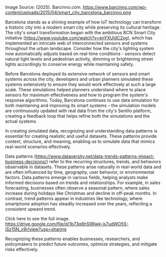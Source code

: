 Image Source: (2025). Barcinno.com. https://www.barcinno.com/wp-content/uploads/2015/04/smart_city_barcelona_barcinno.png


Barcelona stands as a shining example of how IoT technology can transform a historic city into a modern smart city while preserving its cultural heritage. The city's smart transformation began with the ambitious BCN Smart City initiative (https://www.youtube.com/watch?v=enYXUldC2xg), which has implemented an intricate web of interconnected sensors and systems throughout the urban landscape. Consider how the city's lighting system now automatically adjusts based on real-time conditions - sensors detect natural light levels and pedestrian activity, dimming or brightening street lights accordingly to conserve energy while maintaining safety.


Before Barcelona deployed its extensive network of sensors and smart systems across the city, developers and urban planners simulated these systems extensively to ensure they would work effectively at such a large scale. These simulations helped planners understand where to place sensors for maximum effectiveness and how to program the system's response algorithms. Today, Barcelona continues to use data simulation for both maintaining and improving its smart systems – the simulation models are continuously updated with real data from the city's Sentilo platform, creating a feedback loop that helps refine both the simulations and the actual systems. 


In creating simulated data, recognizing and understanding data patterns is essential for creating realistic and useful datasets. These patterns provide context, structure, and meaning, enabling us to simulate data that mimics real-world scenarios effectively. 


Data patterns (https://www.dataversity.net/data-trends-patterns-impact-business-decisions/) refer to the recurring structures, trends, and behaviors observable in datasets. These patterns arise naturally in real-world data and are often influenced by time, geography, user behavior, or environmental factors. Data patterns emerge in various fields, helping analysts make informed decisions based on trends and relationships. For example, in sales forecasting, businesses often observe a seasonal pattern, where sales increase during holidays like Christmas and decline in off-peak months. In contrast, trend patterns appear in industries like technology, where smartphone adoption has steadily increased over the years, reflecting a consistent upward trend.


Click here to see the full image. https://drive.google.com/file/d/1b73q6hS9Rwk-is7udWO5S-iSz15N_x9r/view?usp=sharing

Recognizing these patterns enables businesses, researchers, and policymakers to predict future outcomes, optimize strategies, and mitigate risks effectively.